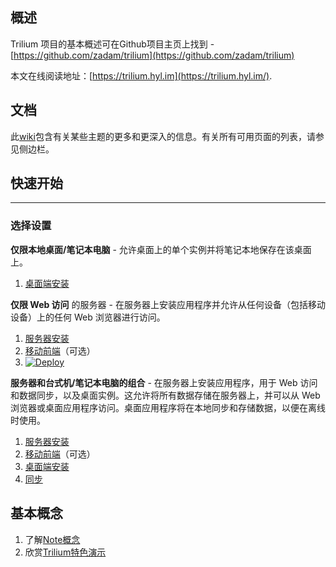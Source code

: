 __概述__
------

Trilium 项目的基本概述可在Github项目主页上找到 - [https://github.com/zadam/trilium](https://github.com/zadam/trilium)


本文在线阅读地址：[https://trilium.hyl.im](https://trilium.hyl.im/).

__文档__
-----

此[wiki](https://trilium.hyl.im/)包含有关某些主题的更多和更深入的信息。有关所有可用页面的列表，请参见侧边栏。

## __快速开始__

------

### __选择设置__


__仅限本地桌面/笔记本电脑__ - 允许桌面上的单个实例并将笔记本地保存在该桌面上。

1. [桌面端安装](./桌面端安装.md)

__仅限 Web 访问__ 的服务器 - 在服务器上安装应用程序并允许从任何设备（包括移动设备）上的任何 Web 浏览器进行访问。

1. [服务器安装](./服务器安装.md)
2. [移动前端](./移动前端.md)（可选）
3. [![Deploy](https://www.herokucdn.com/deploy/button.svg)](https://heroku.com/deploy?template=https://github.com/feilongfl/trilium-heroku)

__服务器和台式机/笔记本电脑的组合__ - 在服务器上安装应用程序，用于 Web 访问和数据同步，以及桌面实例。这允许将所有数据存储在服务器上，并可以从 Web 浏览器或桌面应用程序访问。桌面应用程序将在本地同步和存储数据，以便在离线时使用。

1. [服务器安装](./服务器安装.md)
2. [移动前端](./移动前端.md)（可选）
3. [桌面端安装](./桌面端安装.md)
4. [同步](./同步.md)

__基本概念__
--------

1. 了解[Note概念](./笔记.md)
2. 欣赏[Trilium特色演示](./演示截图.md)
